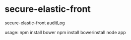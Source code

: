 # secure-elastic-front
secure-elastic-front
auditLog

usage: 
  npm install bower
  npm install
  bowerinstall
  node app
